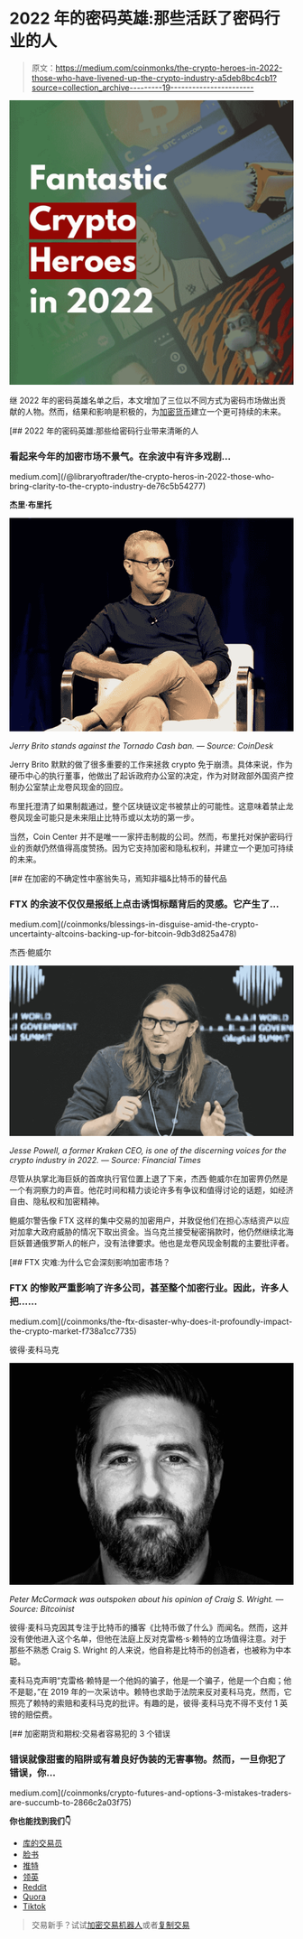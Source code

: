 # 2022 年的密码英雄:那些活跃了密码行业的人

> 原文：<https://medium.com/coinmonks/the-crypto-heroes-in-2022-those-who-have-livened-up-the-crypto-industry-a5deb8bc4cb1?source=collection_archive---------19----------------------->

![](img/d48592f2adf1d2ac1c0d4e8d940f1a1c.png)

继 2022 年的密码英雄名单之后，本文增加了三位以不同方式为密码市场做出贡献的人物。然而，结果和影响是积极的，为[加密货币](/@libraryoftrader/trading-psychology-you-might-not-know-a5288f05c1cd)建立一个更可持续的未来。

[](/@libraryoftrader/the-crypto-heros-in-2022-those-who-bring-clarity-to-the-crypto-industry-de76c5b54277) [## 2022 年的密码英雄:那些给密码行业带来清晰的人

### 看起来今年的加密市场不景气。在余波中有许多戏剧…

medium.com](/@libraryoftrader/the-crypto-heros-in-2022-those-who-bring-clarity-to-the-crypto-industry-de76c5b54277) 

**杰里·布里托**

![](img/18723ac34361ffb5095d487d28db9179.png)

*Jerry Brito stands against the Tornado Cash ban. — Source: CoinDesk*

Jerry Brito 默默的做了很多重要的工作来拯救 crypto 免于崩溃。具体来说，作为硬币中心的执行董事，他做出了起诉政府办公室的决定，作为对财政部外国资产控制办公室禁止龙卷风现金的回应。

布里托澄清了如果制裁通过，整个区块链议定书被禁止的可能性。这意味着禁止龙卷风现金可能只是未来阻止比特币或以太坊的第一步。

当然，Coin Center 并不是唯一一家抨击制裁的公司。然而，布里托对保护密码行业的贡献仍然值得高度赞扬。因为它支持加密和隐私权利，并建立一个更加可持续的未来。

[](/coinmonks/blessings-in-disguise-amid-the-crypto-uncertainty-altcoins-backing-up-for-bitcoin-9db3d825a478) [## 在加密的不确定性中塞翁失马，焉知非福&比特币的替代品

### FTX 的余波不仅仅是报纸上点击诱饵标题背后的灵感。它产生了…

medium.com](/coinmonks/blessings-in-disguise-amid-the-crypto-uncertainty-altcoins-backing-up-for-bitcoin-9db3d825a478) 

杰西·鲍威尔

![](img/32b86c912dc7b382d106f66ce368a72a.png)

*Jesse Powell, a former Kraken CEO, is one of the discerning voices for the crypto industry in 2022\. — Source: Financial Times*

尽管从执掌北海巨妖的首席执行官位置上退了下来，杰西·鲍威尔在加密界仍然是一个有洞察力的声音。他花时间和精力谈论许多有争议和值得讨论的话题，如经济自由、隐私权和加密精神。

鲍威尔警告像 FTX 这样的集中交易的加密用户，并敦促他们在担心冻结资产以应对加拿大政府威胁的情况下取出资金。当乌克兰接受秘密捐款时，他仍然继续北海巨妖普通俄罗斯人的帐户，没有法律要求。他也是龙卷风现金制裁的主要批评者。

[](/coinmonks/the-ftx-disaster-why-does-it-profoundly-impact-the-crypto-market-f738a1cc7735) [## FTX 灾难:为什么它会深刻影响加密市场？

### FTX 的惨败严重影响了许多公司，甚至整个加密行业。因此，许多人把……

medium.com](/coinmonks/the-ftx-disaster-why-does-it-profoundly-impact-the-crypto-market-f738a1cc7735) 

彼得·麦科马克

![](img/03b53bf12c175dc854ed08adf1c47b78.png)

*Peter McCormack was outspoken about his opinion of Craig S. Wright. — Source: Bitcoinist*

彼得·麦科马克因其专注于比特币的播客《比特币做了什么》而闻名。然而，这并没有使他进入这个名单，但他在法庭上反对克雷格·s·赖特的立场值得注意。对于那些不熟悉 Craig S. Wright 的人来说，他自称是比特币的创造者，也被称为中本聪。

麦科马克声明“克雷格·赖特是一个他妈的骗子，他是一个骗子，他是一个白痴；他不是聪，”在 2019 年的一次采访中。赖特也求助于法院来反对麦科马克，然而，它照亮了赖特的索赔和麦科马克的批评。有趣的是，彼得·麦科马克不得不支付 1 英镑的赔偿费。

[](/coinmonks/crypto-futures-and-options-3-mistakes-traders-are-succumb-to-2866c2a03f75) [## 加密期货和期权:交易者容易犯的 3 个错误

### 错误就像甜蜜的陷阱或有着良好伪装的无害事物。然而，一旦你犯了错误，你…

medium.com](/coinmonks/crypto-futures-and-options-3-mistakes-traders-are-succumb-to-2866c2a03f75) 

**你也能找到我们👇**

*   [库的交易员](http://bit.ly/3GQsIiY)
*   [脸书](http://bit.ly/3XyoeTY)
*   [推特](http://bit.ly/3XHQRhK)
*   [领英](http://bit.ly/3ihv3cu)
*   [Reddit](http://bit.ly/3imq76f)
*   [Quora](http://bit.ly/3VcaEUK)
*   [Tiktok](http://bit.ly/3VibUpx)

> 交易新手？试试[加密交易机器人](/coinmonks/crypto-trading-bot-c2ffce8acb2a)或者[复制交易](/coinmonks/top-10-crypto-copy-trading-platforms-for-beginners-d0c37c7d698c)